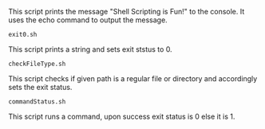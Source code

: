 This script prints the message "Shell Scripting is Fun!" to the console. It uses the echo command to output the message.


`exit0.sh`

This script prints a string and sets exit ststus to 0.


`checkFileType.sh`

This script checks if given path is a regular file or directory and accordingly sets the exit status.


`commandStatus.sh`

This script runs a command, upon success exit status is 0 else it is 1.
